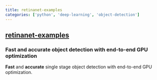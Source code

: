 ```yaml
---
title: retinanet-examples
categories: ['python', 'deep-learning', 'object-detection']
---
```

## [retinanet-examples](https://github.com/NVIDIA/retinanet-examples)

### Fast and accurate object detection with end-to-end GPU optimization


**Fast** and **accurate** single stage object detection with end-to-end GPU optimization.

